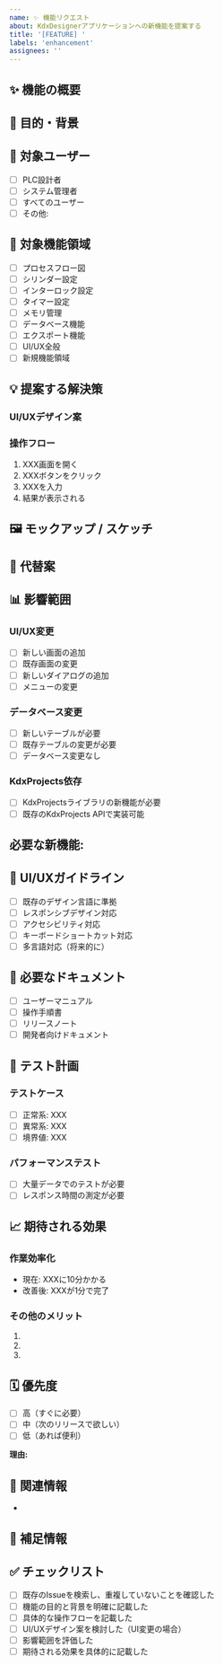 ```yaml
---
name: ✨ 機能リクエスト
about: KdxDesignerアプリケーションへの新機能を提案する
title: '[FEATURE] '
labels: 'enhancement'
assignees: ''
---
```


## ✨ 機能の概要

<!-- 提案する機能を簡潔に説明してください -->


## 🎯 目的・背景

<!-- なぜこの機能が必要なのか説明してください -->
<!-- どのような作業効率化や問題解決ができるのか記載してください -->


## 👥 対象ユーザー

<!-- この機能を使うのは誰ですか？ -->

- [ ] PLC設計者
- [ ] システム管理者
- [ ] すべてのユーザー
- [ ] その他:

## 📍 対象機能領域

<!-- 該当する領域にチェック [x] を入れてください -->

- [ ] プロセスフロー図
- [ ] シリンダー設定
- [ ] インターロック設定
- [ ] タイマー設定
- [ ] メモリ管理
- [ ] データベース機能
- [ ] エクスポート機能
- [ ] UI/UX全般
- [ ] 新規機能領域

## 💡 提案する解決策

<!-- この機能をどのように実装すべきか、アイデアを記載してください -->


### UI/UXデザイン案

<!-- 画面のモックアップやスケッチがあれば添付してください -->


### 操作フロー

<!-- ユーザーがこの機能をどのように使うか、ステップバイステップで記載 -->

1. XXX画面を開く
2. XXXボタンをクリック
3. XXXを入力
4. 結果が表示される

## 🖼️ モックアップ / スケッチ

<!-- 画面イメージがあれば添付してください -->


## 🔄 代替案

<!-- 他に考えられる実装方法があれば記載してください -->


## 📊 影響範囲

### UI/UX変更
- [ ] 新しい画面の追加
- [ ] 既存画面の変更
- [ ] 新しいダイアログの追加
- [ ] メニューの変更

### データベース変更
- [ ] 新しいテーブルが必要
- [ ] 既存テーブルの変更が必要
- [ ] データベース変更なし

### KdxProjects依存
- [ ] KdxProjectsライブラリの新機能が必要
- [ ] 既存のKdxProjects APIで実装可能

必要な新機能:
-

## 🎨 UI/UXガイドライン

<!-- UI変更がある場合、以下を考慮してください -->

- [ ] 既存のデザイン言語に準拠
- [ ] レスポンシブデザイン対応
- [ ] アクセシビリティ対応
- [ ] キーボードショートカット対応
- [ ] 多言語対応（将来的に）

## 📝 必要なドキュメント

<!-- この機能に必要なドキュメントを選択してください -->

- [ ] ユーザーマニュアル
- [ ] 操作手順書
- [ ] リリースノート
- [ ] 開発者向けドキュメント

## 🧪 テスト計画

<!-- この機能をどのようにテストすべきか記載してください -->

### テストケース
- [ ] 正常系: XXX
- [ ] 異常系: XXX
- [ ] 境界値: XXX

### パフォーマンステスト
- [ ] 大量データでのテストが必要
- [ ] レスポンス時間の測定が必要

## 📈 期待される効果

<!-- この機能によって得られるメリットを具体的に記載してください -->

### 作業効率化
- 現在: XXXに10分かかる
- 改善後: XXXが1分で完了

### その他のメリット
1.
2.
3.

## 🗓️ 優先度

<!-- この機能の緊急度・重要度を評価してください -->

- [ ] 高（すぐに必要）
- [ ] 中（次のリリースで欲しい）
- [ ] 低（あれば便利）

**理由:**


## 🔗 関連情報

<!-- 関連するIssue、参考資料、外部リンクがあれば記載してください -->

-

## 📝 補足情報

<!-- その他、参考になる情報があれば記載してください -->


## ✅ チェックリスト

- [ ] 既存のIssueを検索し、重複していないことを確認した
- [ ] 機能の目的と背景を明確に記載した
- [ ] 具体的な操作フローを記載した
- [ ] UI/UXデザイン案を検討した（UI変更の場合）
- [ ] 影響範囲を評価した
- [ ] 期待される効果を具体的に記載した
